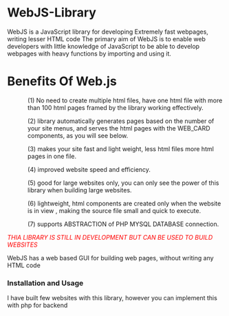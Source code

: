 # WebJS-Library

WebJS is a JavaScript library for developing
Extremely fast webpages, writing lesser HTML code
The primary aim of WebJS is to enable web developers with little knowledge of JavaScript to be able to develop webpages with heavy functions by importing and using it.

# Benefits Of Web.js
<ul>
<ol> (1) No need to create multiple html files, have one html file with more than 100 html pages framed by the library working effectively.</ol>
<ol> (2)  library automatically generates pages based on the number of your site menus, and serves the html pages with the WEB_CARD components, as you will see below.</ol>
<ol> (3)  makes your site fast and light weight, less html files more html pages in one file.</ol>
<ol> (4) improved website speed and efficiency.</ol>
<ol> (5)  good for large websites only, you can only see the power of this library when building large websites.</ol>
<ol> (6) lightweight, html components are created only when the website is in view , making the source file small and quick to execute.</ol>
<ol>  (7) supports ABSTRACTION of PHP MYSQL DATABASE connection.</ol>

</ul>

<i style="color:red"> THIA LIBRARY IS STILL IN DEVELOPMENT BUT CAN BE USED TO BUILD WEBSITES</I>

WebJS has a web based GUI for building web pages, without writing any HTML code
<h3>Installation and Usage</h3>
<p>


<style>
<P>
#home_page{

 Width:100%;
  height:600px;
  background-color:#000;
}</p>

<p>
#second_page{

 Width:100%;
  height:600px;
  background-color:red;
}
</P>
</style>
<script src="Web.js">
<p>
let init = new Components(); //GUI base window
//Make sure to give the html body tag an id of "window".
</p><p>MENU = ["Home"]</p><p>
ICONS = [null]</p>  //if you have icons put them in a folder directory and link them e.g <b> ICONS = ["img/home_icon.png",...]</b>

site_name_color = "#000"
side_bar_bg = "#000"
<h4> How To Create Pages </h4>
<P>
let home_page = init.WEB_CARD(); //creates a new html card element only when this page this visible and destroy when not in view.
</P><p>let second_page = init.WEB_CARD();
</P><p>second_page.id = "second_page"
</P><p>home_page.id = "home_page" //specify id for styling CSS
</P>
<P>
let PAGES = [{
page: home_page,
location:MENU[0]
},</P><p>{
location:MENU[1],
page:second_page
]] </P> //You can add more pages

<P>
init.Navigation("title","custom",PAGES);
</P>
</script>

</p>

<p> I have built few websites with this library, however you can implement this with php for backend</p>
